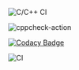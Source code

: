 ![C/C++ CI](https://github.com/99002523/project_genesis/workflows/C/C++%20CI/badge.svg)

![cppcheck-action](https://github.com/99002523/project_genesis/workflows/cppcheck-action/badge.svg)

[![Codacy Badge](https://app.codacy.com/project/badge/Grade/55737771e2a34b54aeb3ca61e4e71ae2)](https://www.codacy.com/manual/99002523/project_genesis?utm_source=github.com&amp;utm_medium=referral&amp;utm_content=99002523/project_genesis&amp;utm_campaign=Badge_Grade)

![CI](https://github.com/99002523/project_genesis/workflows/CI/badge.svg)
